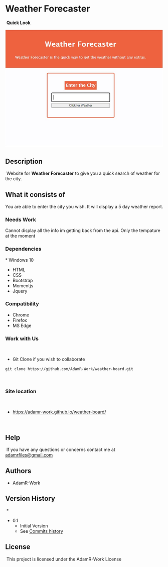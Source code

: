 # Weather Forecaster

​
**Quick Look**

![Image](./assets/images/demo.jpg)
## Description
​
Website for **Weather Forecaster** to give you a quick search of weather for the city.
​
## What it consists of
You are able to enter the city you wish. It will display a 5 day weather report. 

### Needs Work
Cannot display all the info im getting back from the api. Only the tempature at the moment
​
### Dependencies
​* Windows 10
* HTML
* CSS
* Bootstrap
* Momentjs
* Jquery

### Compatibility
* Chrome
* Firefox
* MS Edge
​
### Work with Us
​
* Git Clone if you wish to collaborate 
```
git clone https://github.com/AdamR-Work/weather-board.git
```
​
### Site location
​
* https://adamr-work.github.io/weather-board/


​
## Help
​
If you have any questions or concerns contact me at adamrfiles@gmail.com
​
## Authors

* AdamR-Work
​

## Version History
​
*
* 0.1
    * Initial Version
    * See [Commits history](https://github.com/AdamR-Work/weather-board/commits/main)
​
## License
​
This project is licensed under the AdamR-Work License 
​
